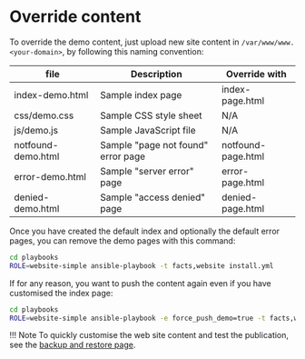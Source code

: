 # Override content

To override the demo content, just upload new site content in `/var/www/www.<your-domain>`, by following this naming
convention:

| file               | Description                        | Override with      |
|--------------------|------------------------------------|--------------------|
| index-demo.html    | Sample index page                  | index-page.html    |
| css/demo.css       | Sample CSS style sheet             | N/A                |
| js/demo.js         | Sample JavaScript file             | N/A                |
| notfound-demo.html | Sample "page not found" error page | notfound-page.html |
| error-demo.html    | Sample "server error" page         | error-page.html    |
| denied-demo.html   | Sample "access denied" page        | denied-page.html   |

Once you have created the default index and optionally the default error pages, you can remove the demo pages with this
command:

```sh
cd playbooks
ROLE=website-simple ansible-playbook -t facts,website install.yml
```

If for any reason, you want to push the content again even if you have customised the index page:

```sh
cd playbooks
ROLE=website-simple ansible-playbook -e force_push_demo=true -t facts,website install.yml
```

!!! Note
    To quickly customise the web site content and test the publication,
    see the [backup and restore page](50-backup-and-restore.md).
